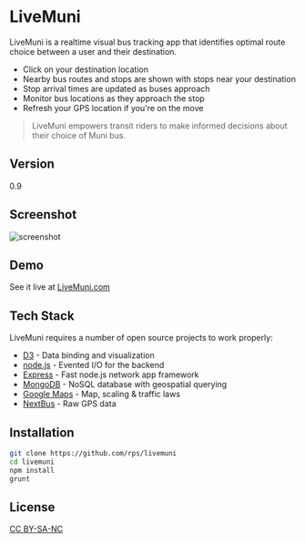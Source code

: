 LiveMuni
=========

LiveMuni is a realtime visual bus tracking app that identifies optimal route choice between a user and their destination.

  - Click on your destination location
  - Nearby bus routes and stops are shown with stops near your destination
  - Stop arrival times are updated as buses approach
  - Monitor bus locations as they approach the stop
  - Refresh your GPS location if you're on the move

> LiveMuni empowers transit riders to make informed decisions about their choice of Muni bus.

Version
----

0.9

Screenshot
-----------

![screenshot](http://rps.github.io/livemuni/screenshot.png)

Demo
----

See it live at [LiveMuni.com]

Tech Stack
-----------

LiveMuni requires a number of open source projects to work properly:

* [D3] - Data binding and visualization
* [node.js] - Evented I/O for the backend
* [Express] - Fast node.js network app framework
* [MongoDB] - NoSQL database with geospatial querying
* [Google Maps] - Map, scaling & traffic laws
* [NextBus] - Raw GPS data

Installation
--------------

```sh
git clone https://github.com/rps/livemuni
cd livemuni
npm install
grunt
```

License
----
[CC BY-SA-NC]

  [LiveMuni.com]: http://livemuni.com
  [node.js]: http://nodejs.org
  [express]: http://expressjs.com
  [D3]: http://d3js.org/
  [MongoDB]: http://www.mongodb.org/
  [Google Maps]: https://developers.google.com/maps/
  [NextBus]: http://www.nextbus.com/xmlFeedDocs/NextBusXMLFeed.pdf
  [CC BY-SA-NC]: http://creativecommons.org/licenses/by-nc-sa/3.0/us/
 
